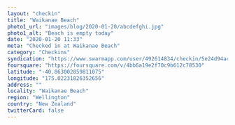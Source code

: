 ```yaml
---
layout: "checkin"
title: "Waikanae Beach"
photo1_url: "images/blog/2020-01-20/abcdefghi.jpg"
photo1_alt: "Beach is empty today"
date: "2020-01-20 11:33"
meta: "Checked in at Waikanae Beach"
category: "Checkins"
syndication: "https://www.swarmapp.com/user/492614834/checkin/5e24d94aced4390007b3e176"
foursquare: "https://foursquare.com/v/4bb6a19e2f70c9b612c78530"
latitude: "-40.863002859811075"
longitude: "175.02231826352656"
address: ""
locality: "Waikanae Beach"
region: "Wellington"
country: "New Zealand"
twitterCard: false
---
```


